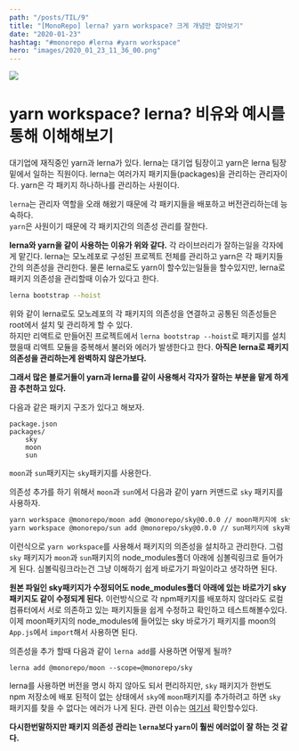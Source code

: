 ```yaml
---
path: "/posts/TIL/9"
title: "[MonoRepo] lerna? yarn workspace? 크게 개념만 잡아보기"
date: "2020-01-23"
hashtag: "#monorepo #lerna #yarn workspace"
hero: "images/2020_01_23_11_36_00.png"
---
```


![](/images/2020_01_23_11_36_00.png)

# yarn workspace? lerna? 비유와 예시를 통해 이해해보기

대기업에 재직중인 yarn과 lerna가 있다. lerna는 대기업 팀장이고 yarn은 lerna 팀장 밑에서 일하는 직원이다.
lerna는 여러가지 패키지들(packages)을 관리하는 관리자이다. yarn은 각 패키지 하나하나를 관리하는 사원이다.

`lerna`는 관리자 역할을 오래 해왔기 때문에 각 패키지들을 배포하고 버전관리하는데 능숙하다.  
`yarn`은 사원이기 때문에 각 패키지간의 의존성 관리를 잘한다.

**lerna와 yarn을 같이 사용하는 이유가 위와 같다.** 각 라이브러리가 잘하는일을 각자에게 맡긴다.
lerna는 모노레포로 구성된 프로젝트 전체를 관리하고 yarn은 각 패키지들간의 의존성을 관리한다.
물론 lerna로도 yarn이 할수있는일들을 할수있지만, lerna로 패키지 의존성을 관리할때 이슈가 있다고 한다.

```bash
lerna bootstrap --hoist
```

위와 같이 lerna로도 모노레포의 각 패키지의 의존성을 연결하고 공통된 의존성들은 root에서 설치 및 관리하게 할 수 있다.  
하지만 리액트로 만들어진 프로젝트에서 `lerna bootstrap --hoist`로 패키지를 설치했을때 리액트 모듈을 중복해서 불러와 에러가 발생한다고 한다.
**아직은 lerna로 패키지 의존성을 관리하는게 완벽하지 않은가보다.**

**그래서 많은 블로거들이 yarn과 lerna를 같이 사용해서 각자가 잘하는 부분을 맡게 하게끔 추천하고 있다.**

다음과 같은 패키지 구조가 있다고 해보자.

```
package.json
packages/
    sky
    moon
    sun
```

`moon`과 `sun`패키지는 `sky`패키지를 사용한다.

의존성 추가를 하기 위해서 `moon`과 `sun`에서 다음과 같이 yarn 커맨드로 `sky` 패키지를 사용하자.

```bash
yarn workspace @monorepo/moon add @monorepo/sky@0.0.0 // moon패키지에 sky패키지를 추가
yarn workspace @monorepo/sun add @monorepo/sky@0.0.0 // sun패키지에 sky패키지를 추가
```

이런식으로 `yarn workspace`를 사용해서 패키지의 의존성을 설치하고 관리한다.
그럼 `sky` 패키지가 `moon`과 `sun`패키지의 node_modules폴더 아래에 심볼릭링크로 들어가게 된다.
심볼릭링크라는건 그냥 이해하기 쉽게 바로가기 파일이라고 생각하면 된다.

**원본 파일인 sky패키지가 수정되어도 node_modules폴더 아래에 있는 바로가기 sky패키지도 같이 수정되게 된다.**
이런방식으로 각 npm패키지를 배포하지 않더라도 로컬 컴퓨터에서 서로 의존하고 있는 패키지들을 쉽게 수정하고 확인하고 테스트해볼수있다.
이제 moon패키지의 node_modules에 들어있는 sky 바로가기 패키지를 moon의 `App.js`에서 `import`해서 사용하면 된다.

의존성을 추가 할때 다음과 같이 `lerna add`를 사용하면 어떻게 될까?

```shell
lerna add @monorepo/moon --scope=@monorepo/sky
```

lerna를 사용하면 버전을 명시 하지 않아도 되서 편리하지만, `sky` 패키지가 한번도 npm 저장소에 배포 된적이 없는 상태에서 `sky`에 `moon`패키지를 추가하려고 하면
`sky` 패키지를 찾을 수 없다는 에러가 나게 된다. 관련 이슈는 [여기서](https://github.com/lerna/lerna/issues/2011#issuecomment-516536473) 확인할수있다.

**다시한번말하지만 패키지 의존성 관리는 `lerna`보다 `yarn`이 훨씬 에러없이 잘 하는 것 같다.**
